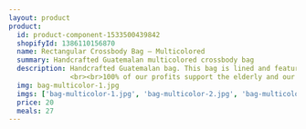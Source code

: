 ```yaml
---
layout: product
product:
  id: product-component-1533500439842
  shopifyId: 1386110156870
  name: Rectangular Crossbody Bag – Multicolored 
  summary: Handcrafted Guatemalan multicolored crossbody bag  
  description: Handcrafted Guatemalan bag. This bag is lined and features two zippered pockets and an adjustable leather strap. All bags are handmade, unique, and provide sustainable employment opportunities to the most vulnerable families in Santa María de Jesús, Guatemala and the surrounding areas. These bags are multicolored and each one is unique. 
               <br><br>100% of our profits support the elderly and our programs at Cosechando Felicidad Inc. including our feeding program for the elderly. 
  img: bag-multicolor-1.jpg
  imgs: ['bag-multicolor-1.jpg', 'bag-multicolor-2.jpg', 'bag-multicolor-3.jpg']
  price: 20
  meals: 27
---
```

